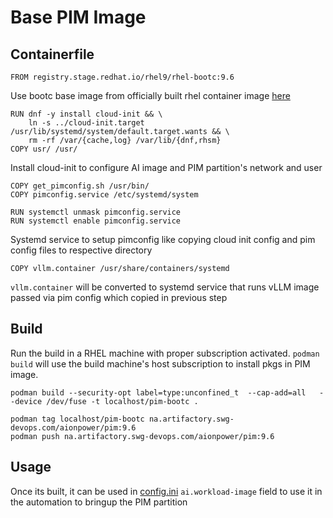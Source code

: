 # Base PIM Image

## Containerfile
```
FROM registry.stage.redhat.io/rhel9/rhel-bootc:9.6
```
Use bootc base image from officially built rhel container image [here](https://catalog.redhat.com/search?gs&q=bootc) 

```
RUN dnf -y install cloud-init && \
    ln -s ../cloud-init.target /usr/lib/systemd/system/default.target.wants && \
    rm -rf /var/{cache,log} /var/lib/{dnf,rhsm}
COPY usr/ /usr/
```
Install cloud-init to configure AI image and PIM partition's network and user

```
COPY get_pimconfig.sh /usr/bin/
COPY pimconfig.service /etc/systemd/system

RUN systemctl unmask pimconfig.service
RUN systemctl enable pimconfig.service
```
Systemd service to setup pimconfig like copying cloud init config and pim config files to respective directory

```
COPY vllm.container /usr/share/containers/systemd
```
`vllm.container` will be converted to systemd service that runs vLLM image passed via pim config which copied in previous step

## Build

Run the build in a RHEL machine with proper subscription activated. `podman build` will use the build machine's host subscription to install pkgs in PIM image.

```
podman build --security-opt label=type:unconfined_t  --cap-add=all   --device /dev/fuse -t localhost/pim-bootc .

podman tag localhost/pim-bootc na.artifactory.swg-devops.com/aionpower/pim:9.6
podman push na.artifactory.swg-devops.com/aionpower/pim:9.6

```

## Usage
Once its built, it can be used in [config.ini](../../config.ini) `ai.workload-image` field to use it in the automation to bringup the PIM partition
